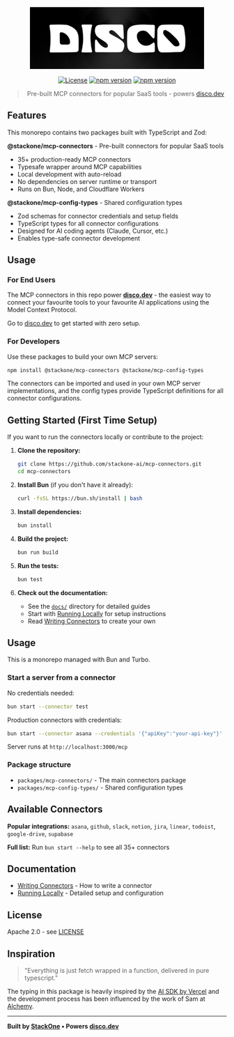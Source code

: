 <div align="center">
  <img src="./docs/assets/logo.png" alt="Disco Logo" width="400" />
  
  [![License](https://img.shields.io/badge/License-Apache_2.0-blue.svg)](https://opensource.org/licenses/Apache-2.0)
  [![npm version](https://badge.fury.io/js/@stackone%2Fmcp-connectors.svg)](https://badge.fury.io/js/@stackone%2Fmcp-connectors)
  [![npm version](https://badge.fury.io/js/@stackone%2Fmcp-config-types.svg)](https://badge.fury.io/js/@stackone%2Fmcp-config-types)

> Pre-built MCP connectors for popular SaaS tools - powers [disco.dev](https://disco.dev)

</div>

## Features

This monorepo contains two packages built with TypeScript and Zod:

**@stackone/mcp-connectors** - Pre-built connectors for popular SaaS tools

- 35+ production-ready MCP connectors
- Typesafe wrapper around MCP capabilities
- Local development with auto-reload
- No dependencies on server runtime or transport
- Runs on Bun, Node, and Cloudflare Workers

**@stackone/mcp-config-types** - Shared configuration types

- Zod schemas for connector credentials and setup fields
- TypeScript types for all connector configurations
- Designed for AI coding agents (Claude, Cursor, etc.)
- Enables type-safe connector development

## Usage

### For End Users

The MCP connectors in this repo power [**disco.dev**](https://disco.dev) - the easiest way to connect your favourite tools to your favourite AI applications using the Model Context Protocol.

Go to [disco.dev](https://disco.dev) to get started with zero setup.

### For Developers

Use these packages to build your own MCP servers:

```bash
npm install @stackone/mcp-connectors @stackone/mcp-config-types
```

The connectors can be imported and used in your own MCP server implementations, and the config types provide TypeScript definitions for all connector configurations.

## Getting Started (First Time Setup)

If you want to run the connectors locally or contribute to the project:

1. **Clone the repository:**

   ```bash
   git clone https://github.com/stackone-ai/mcp-connectors.git
   cd mcp-connectors
   ```

2. **Install Bun** (if you don't have it already):

   ```bash
   curl -fsSL https://bun.sh/install | bash
   ```

3. **Install dependencies:**

   ```bash
   bun install
   ```

4. **Build the project:**

   ```bash
   bun run build
   ```

5. **Run the tests:**

   ```bash
   bun test
   ```

5. **Check out the documentation:**
   - See the [`docs/`](./docs/) directory for detailed guides
   - Start with [Running Locally](./docs/running-locally.md) for setup instructions
   - Read [Writing Connectors](./docs/writing-connectors.md) to create your own

## Usage

This is a monorepo managed with Bun and Turbo.

### Start a server from a connector

No credentials needed:

```bash
bun start --connector test
```

Production connectors with credentials:

```bash
bun start --connector asana --credentials '{"apiKey":"your-api-key"}'
```

Server runs at `http://localhost:3000/mcp`

### Package structure

- `packages/mcp-connectors/` - The main connectors package
- `packages/mcp-config-types/` - Shared configuration types

## Available Connectors

**Popular integrations:** `asana`, `github`, `slack`, `notion`, `jira`, `linear`, `todoist`, `google-drive`, `supabase`

**Full list:** Run `bun start --help` to see all 35+ connectors

## Documentation

- [Writing Connectors](./docs/writing-connectors.md) - How to write a connector
- [Running Locally](./docs/running-locally.md) - Detailed setup and configuration

## License

Apache 2.0 - see [LICENSE](LICENSE)

## Inspiration

> "Everything is just fetch wrapped in a function, delivered in pure typescript."

The typing in this package is heavily inspired by the [AI SDK by Vercel](https://github.com/vercel/ai) and the development process has been influenced by the work of Sam at [Alchemy](https://alchemy.run).

---

**Built by [StackOne](https://stackone.com) • Powers [disco.dev](https://disco.dev)**
